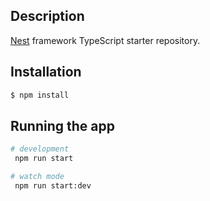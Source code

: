 ## Description

[Nest](https://github.com/nestjs/nest) framework TypeScript starter repository.

## Installation

```bash
$ npm install
```

## Running the app

```bash
# development
 npm run start

# watch mode
 npm run start:dev
```
